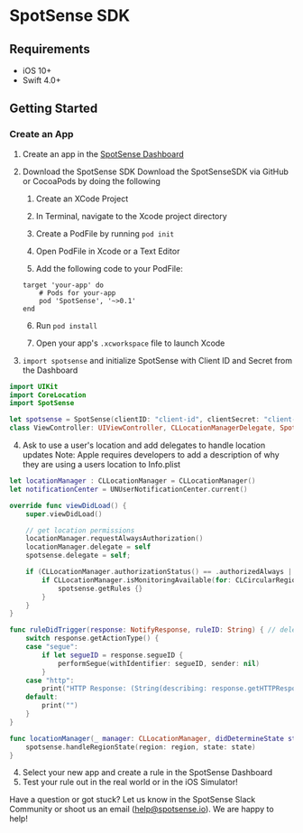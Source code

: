 #  SpotSense SDK
## Requirements
* iOS 10+
* Swift 4.0+

## Getting Started
### Create an App
1. Create an app in the [SpotSense Dashboard](http://dashboard.spotsense.io)
2. Download the SpotSense SDK
    Download the SpotSenseSDK via GitHub or CocoaPods by doing the following

    1. Create an XCode Project

    2. In Terminal, navigate to the Xcode project directory

    3. Create a PodFile by running `pod init`

    4. Open PodFile in Xcode or a Text Editor

    5. Add the following code to your PodFile:
    ```
    target 'your-app' do
        # Pods for your-app
        pod 'SpotSense', '~>0.1'
    end
    ```

    6. Run `pod install`

    7. Open your app's `.xcworkspace` file to launch Xcode
3. `import spotsense` and initialize SpotSense with Client ID and Secret from the Dashboard
```swift
import UIKit
import CoreLocation
import SpotSense

let spotsense = SpotSense(clientID: "client-id", clientSecret: "client-secret")
class ViewController: UIViewController, CLLocationManagerDelegate, SpotSenseDelegate {...}
```

4. Ask to use a user's location and add delegates to handle location updates
Note: Apple requires developers to add a description of why they are using a users location to Info.plist

```swift
let locationManager : CLLocationManager = CLLocationManager()
let notificationCenter = UNUserNotificationCenter.current()

override func viewDidLoad() {
    super.viewDidLoad()

    // get location permissions
    locationManager.requestAlwaysAuthorization()
    locationManager.delegate = self
    spotsense.delegate = self;

    if (CLLocationManager.authorizationStatus() == .authorizedAlways || CLLocationManager.authorizationStatus() == .authorizedWhenInUse) {
        if CLLocationManager.isMonitoringAvailable(for: CLCircularRegion.self) { // Make sure region monitoring is supported.
            spotsense.getRules {}
        }
    }
}

func ruleDidTrigger(response: NotifyResponse, ruleID: String) { // delegate for handling rule triggers
    switch response.getActionType() {
    case "segue":
        if let segueID = response.segueID {
            performSegue(withIdentifier: segueID, sender: nil)
        }
    case "http":
        print("HTTP Response: (String(describing: response.getHTTPResponse()))")
    default:
        print("")
    }
}

func locationManager(_ manager: CLLocationManager, didDetermineState state: CLRegionState, for region: CLRegion) { // notify spotsense of geofence changes
    spotsense.handleRegionState(region: region, state: state)
}
```
4. Select your new app and create a rule in the SpotSense Dashboard
5. Test your rule out in the real world or in the iOS Simulator!

Have a question or got stuck? Let us know in the SpotSense Slack Community or shoot us an email (help@spotsense.io). We are happy to help!

